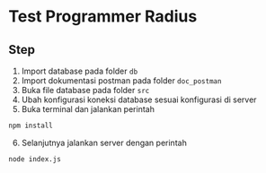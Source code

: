 # Test Programmer Radius

## Step

1. Import database pada folder `db`
2. Import dokumentasi postman pada folder `doc_postman`
3. Buka file database pada folder `src`
4. Ubah konfigurasi koneksi database sesuai konfigurasi di server 
5. Buka terminal dan jalankan perintah
```bash
npm install
```
6. Selanjutnya jalankan server dengan perintah
```bash
node index.js
```
